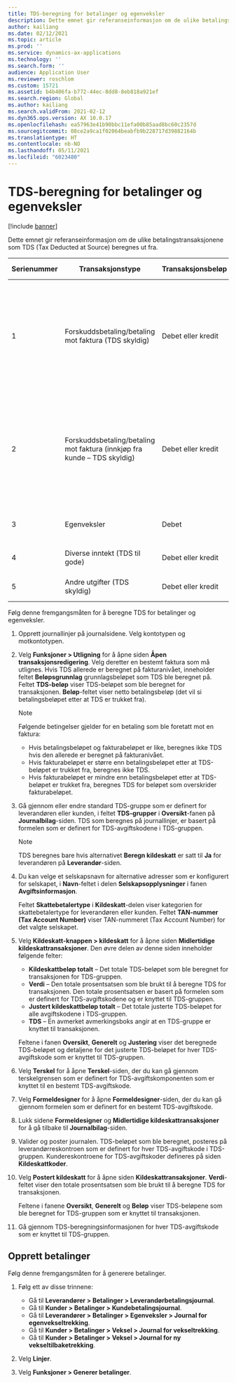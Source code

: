 ```yaml
---
title: TDS-beregning for betalinger og egenveksler
description: Dette emnet gir referanseinformasjon om de ulike betalingstransaksjonene som TDS (Tax Deducted at Source) beregnes ut fra.
author: kailiang
ms.date: 02/12/2021
ms.topic: article
ms.prod: ''
ms.service: dynamics-ax-applications
ms.technology: ''
ms.search.form: ''
audience: Application User
ms.reviewer: roschlom
ms.custom: 15721
ms.assetid: b4b406fa-b772-44ec-8dd8-8eb818a921ef
ms.search.region: Global
ms.author: kailiang
ms.search.validFrom: 2021-02-12
ms.dyn365.ops.version: AX 10.0.17
ms.openlocfilehash: ea57963e41b90bbc11efa00b85aad8bc60c2357d
ms.sourcegitcommit: 08ce2a9ca1f02064beabfb9b228717d39882164b
ms.translationtype: HT
ms.contentlocale: nb-NO
ms.lasthandoff: 05/11/2021
ms.locfileid: "6023480"
---
```

# <a name="tds-calculation-on-payments-and-promissory-notes"></a>TDS-beregning for betalinger og egenveksler

[!include [banner](../includes/banner.md)]

Dette emnet gir referanseinformasjon om de ulike betalingstransaksjonene som TDS (Tax Deducted at Source) beregnes ut fra.

| Serienummer | Transaksjonstype | Transaksjonsbeløp | Sidenavn og -bane | Kontotype og motkontotype |
|---------------|------------------|--------------------|--------------------|--------------------------------------|
| 1             | Forskuddsbetaling/betaling mot faktura (TDS skyldig) | Debet eller kredit | <ul><li>Økonomijournal (**Økonomimodul \> Journaloppføringer \> Økonomijournaler**)</li><li>Fakturajournal (**Leverandører \> Fakturaer \> Fakturajournal**)</li><li>Betalingsjournal (**Leverandører \> Betalinger \> Leverandørbetalingsjournal**)</li></ul> | Leverandør (debet), Bank (kredit) |
| 2             | Forskuddsbetaling/betaling mot faktura (innkjøp fra kunde – TDS skyldig) | Debet eller kredit | <ul><li>Økonomijournal (**Økonomimodul \> Journaloppføringer \> Økonomijournaler**)</li><li>Fakturajournal (**Leverandører \> Fakturaer \> Fakturajournal**)</li><li>Betalingsjournal (**Leverandører \> Betalinger \> Leverandørbetalingsjournal**)</li></ul> | Kunde (debet), Bank (kredit) |
| 3             | Egenveksler | Debet | Journal for egenvekseltrekking (**Leverandører \> Betalinger \> Egenveksler \> Journal for egenvekseltrekking**) | Leverandør (debet), Finans (kredit) |
| 4             | Diverse inntekt (TDS til gode) | Debet eller kredit | Økonomijournal (**Økonomimodul \> Journaloppføringer \> Økonomijournaler**) | Bank (debet), Finans (kredit) |
| 5             | Andre utgifter (TDS skyldig) | Debet eller kredit | Økonomijournal (**Økonomimodul \> Journaloppføringer \> Økonomijournaler**) | Bank (debet), Finans (kredit) |

Følg denne fremgangsmåten for å beregne TDS for betalinger og egenveksler.

1. Opprett journallinjer på journalsidene. Velg kontotypen og motkontotypen.
2. Velg **Funksjoner \> Utligning** for å åpne siden **Åpen transaksjonsredigering**. Velg deretter en bestemt faktura som må utlignes. Hvis TDS allerede er beregnet på fakturanivået, inneholder feltet **Beløpsgrunnlag** grunnlagsbeløpet som TDS ble beregnet på. Feltet **TDS-beløp** viser TDS-beløpet som ble beregnet for transaksjonen. **Beløp**-feltet viser netto betalingsbeløp (det vil si betalingsbeløpet etter at TDS er trukket fra).

    > [!NOTE]
    > Følgende betingelser gjelder for en betaling som ble foretatt mot en faktura:
    >
    > - Hvis betalingsbeløpet og fakturabeløpet er like, beregnes ikke TDS hvis den allerede er beregnet på fakturanivået.
    > - Hvis fakturabeløpet er større enn betalingsbeløpet etter at TDS-beløpet er trukket fra, beregnes ikke TDS.
    > - Hvis fakturabeløpet er mindre enn betalingsbeløpet etter at TDS-beløpet er trukket fra, beregnes TDS for beløpet som overskrider fakturabeløpet.

3. Gå gjennom eller endre standard TDS-gruppe som er definert for leverandøren eller kunden, i feltet **TDS-grupper** i **Oversikt**-fanen på **Journalbilag**-siden. TDS som beregnes på journallinjer, er basert på formelen som er definert for TDS-avgiftskodene i TDS-gruppen.

    > [!NOTE]
    > TDS beregnes bare hvis alternativet **Beregn kildeskatt** er satt til **Ja** for leverandøren på **Leverandør**-siden.

4. Du kan velge et selskapsnavn for alternative adresser som er konfigurert for selskapet, i **Navn**-feltet i delen **Selskapsopplysninger** i fanen **Avgiftsinformasjon**.

    Feltet **Skattebetalertype** i **Kildeskatt**-delen viser kategorien for skattebetalertype for leverandøren eller kunden. Feltet **TAN-nummer (Tax Account Number)** viser TAN-nummeret (Tax Account Number) for det valgte selskapet.

5. Velg **Kildeskatt-knappen \> kildeskatt** for å åpne siden **Midlertidige kildeskattransaksjoner**. Den øvre delen av denne siden inneholder følgende felter:

    - **Kildeskattbeløp totalt** – Det totale TDS-beløpet som ble beregnet for transaksjonen for TDS-gruppen.
    - **Verdi** – Den totale prosentsatsen som ble brukt til å beregne TDS for transaksjonen. Den totale prosentsatsen er basert på formelen som er definert for TDS-avgiftskodene og er knyttet til TDS-gruppen.
    - **Justert kildeskattbeløp totalt** – Det totale justerte TDS-beløpet for alle avgiftskodene i TDS-gruppen.
    - **TDS** – En avmerket avmerkingsboks angir at en TDS-gruppe er knyttet til transaksjonen.

    Feltene i fanen **Oversikt**, **Generelt** og **Justering** viser det beregnede TDS-beløpet og detaljene for det justerte TDS-beløpet for hver TDS-avgiftskode som er knyttet til TDS-gruppen.

6. Velg **Terskel** for å åpne **Terskel**-siden, der du kan gå gjennom terskelgrensen som er definert for TDS-avgiftskomponenten som er knyttet til en bestemt TDS-avgiftskode.
7. Velg **Formeldesigner** for å åpne **Formeldesigner**-siden, der du kan gå gjennom formelen som er definert for en bestemt TDS-avgiftskode.
8. Lukk sidene **Formeldesigner** og **Midlertidige kildeskattransaksjoner** for å gå tilbake til **Journalbilag**-siden.
9. Valider og poster journalen. TDS-beløpet som ble beregnet, posteres på leverandørreskontroen som er definert for hver TDS-avgiftskode i TDS-gruppen. Kundereskontroene for TDS-avgiftskoder defineres på siden **Kildeskattkoder**.
10. Velg **Postert kildeskatt** for å åpne siden **Kildeskattransaksjoner**. **Verdi**-feltet viser den totale prosentsatsen som ble brukt til å beregne TDS for transaksjonen.

    Feltene i fanene **Oversikt**, **Generelt** og **Beløp** viser TDS-beløpene som ble beregnet for TDS-gruppen som er knyttet til transaksjonen.

11. Gå gjennom TDS-beregningsinformasjonen for hver TDS-avgiftskode som er knyttet til TDS-gruppen.

## <a name="generate-payments"></a>Opprett betalinger

Følg denne fremgangsmåten for å generere betalinger.

1. Følg ett av disse trinnene:

    - Gå til **Leverandører \> Betalinger \> Leverandørbetalingsjournal**.
    - Gå til **Kunder \> Betalinger \> Kundebetalingsjournal**.
    - Gå til **Leverandører \> Betalinger \> Egenveksler \> Journal for egenvekseltrekking**.
    - Gå til **Kunder \> Betalinger \> Veksel \> Journal for vekseltrekking**.
    - Gå til **Kunder \> Betalinger \> Veksel \> Journal for ny vekseltilbaketrekking**.

2. Velg **Linjer**.
3. Velg **Funksjoner \> Generer betalinger**.
